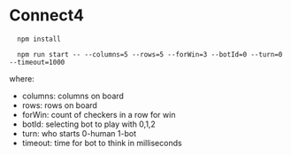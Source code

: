 # Connect4

```shell
  npm install
```

```shell
  npm run start -- --columns=5 --rows=5 --forWin=3 --botId=0 --turn=0 --timeout=1000
```
where:
- columns: columns on board
- rows: rows on board
- forWin: count of checkers in a row for win
- botId: selecting bot to play with 0,1,2
- turn: who starts 0-human 1-bot
- timeout: time for bot to think in milliseconds
